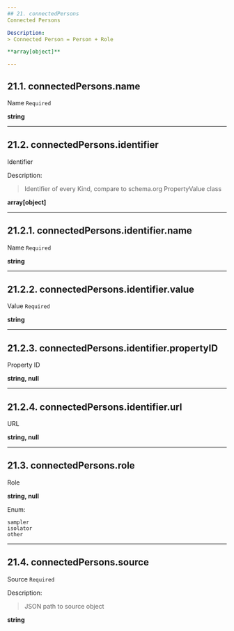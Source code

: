 ```yaml
---
## 21. connectedPersons
Connected Persons  

Description:
> Connected Person = Person + Role  

**array[object]**

---
```

## 21.1. connectedPersons.name
Name  `Required`

**string**

---
## 21.2. connectedPersons.identifier
Identifier  

Description:
> Identifier of every Kind, compare to schema.org PropertyValue class  

**array[object]**

---
## 21.2.1. connectedPersons.identifier.name
Name  `Required`

**string**

---
## 21.2.2. connectedPersons.identifier.value
Value  `Required`

**string**

---
## 21.2.3. connectedPersons.identifier.propertyID
Property ID  

**string, null**

---
## 21.2.4. connectedPersons.identifier.url
URL  

**string, null**

---
## 21.3. connectedPersons.role
Role  

**string, null**

Enum:

	sampler
	isolator
	other

---
## 21.4. connectedPersons.source
Source  `Required`

Description:
> JSON path to source object  

**string**
